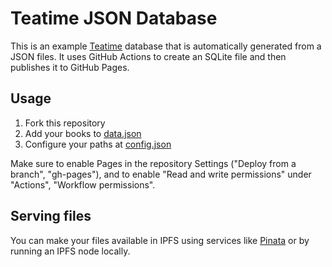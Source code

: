 # Teatime JSON Database

This is an example [Teatime](https://github.com/bjesus/teatime/) database that is automatically generated from a JSON files. It uses GitHub Actions to create an SQLite file and then publishes it to GitHub Pages.

## Usage

1. Fork this repository
2. Add your books to [data.json](data.json)
3. Configure your paths at [config.json](config.json)

Make sure to enable Pages in the repository Settings ("Deploy from a branch", "gh-pages"), and to enable "Read and write permissions" under "Actions", "Workflow permissions".

## Serving files

You can make your files available in IPFS using services like [Pinata](https://pinata.cloud) or by running an IPFS node locally.
